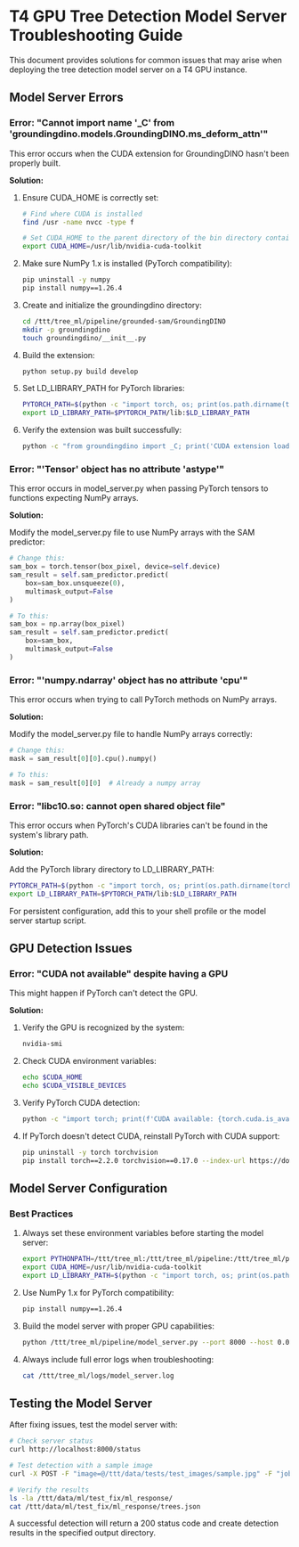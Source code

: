 # T4 GPU Tree Detection Model Server Troubleshooting Guide

This document provides solutions for common issues that may arise when deploying the tree detection model server on a T4 GPU instance.

## Model Server Errors

### Error: "Cannot import name '_C' from 'groundingdino.models.GroundingDINO.ms_deform_attn'"

This error occurs when the CUDA extension for GroundingDINO hasn't been properly built.

**Solution:**

1. Ensure CUDA_HOME is correctly set:
   ```bash
   # Find where CUDA is installed
   find /usr -name nvcc -type f
   
   # Set CUDA_HOME to the parent directory of the bin directory containing nvcc
   export CUDA_HOME=/usr/lib/nvidia-cuda-toolkit
   ```

2. Make sure NumPy 1.x is installed (PyTorch compatibility):
   ```bash
   pip uninstall -y numpy
   pip install numpy==1.26.4
   ```

3. Create and initialize the groundingdino directory:
   ```bash
   cd /ttt/tree_ml/pipeline/grounded-sam/GroundingDINO
   mkdir -p groundingdino
   touch groundingdino/__init__.py
   ```

4. Build the extension:
   ```bash
   python setup.py build develop
   ```

5. Set LD_LIBRARY_PATH for PyTorch libraries:
   ```bash
   PYTORCH_PATH=$(python -c "import torch, os; print(os.path.dirname(torch.__file__))")
   export LD_LIBRARY_PATH=$PYTORCH_PATH/lib:$LD_LIBRARY_PATH
   ```

6. Verify the extension was built successfully:
   ```bash
   python -c "from groundingdino import _C; print('CUDA extension loaded successfully')"
   ```

### Error: "'Tensor' object has no attribute 'astype'"

This error occurs in model_server.py when passing PyTorch tensors to functions expecting NumPy arrays.

**Solution:**

Modify the model_server.py file to use NumPy arrays with the SAM predictor:

```python
# Change this:
sam_box = torch.tensor(box_pixel, device=self.device)
sam_result = self.sam_predictor.predict(
    box=sam_box.unsqueeze(0),
    multimask_output=False
)

# To this:
sam_box = np.array(box_pixel)
sam_result = self.sam_predictor.predict(
    box=sam_box,
    multimask_output=False
)
```

### Error: "'numpy.ndarray' object has no attribute 'cpu'"

This error occurs when trying to call PyTorch methods on NumPy arrays.

**Solution:**

Modify the model_server.py file to handle NumPy arrays correctly:

```python
# Change this:
mask = sam_result[0][0].cpu().numpy()

# To this:
mask = sam_result[0][0]  # Already a numpy array
```

### Error: "libc10.so: cannot open shared object file"

This error occurs when PyTorch's CUDA libraries can't be found in the system's library path.

**Solution:**

Add the PyTorch library directory to LD_LIBRARY_PATH:

```bash
PYTORCH_PATH=$(python -c "import torch, os; print(os.path.dirname(torch.__file__))")
export LD_LIBRARY_PATH=$PYTORCH_PATH/lib:$LD_LIBRARY_PATH
```

For persistent configuration, add this to your shell profile or the model server startup script.

## GPU Detection Issues

### Error: "CUDA not available" despite having a GPU

This might happen if PyTorch can't detect the GPU.

**Solution:**

1. Verify the GPU is recognized by the system:
   ```bash
   nvidia-smi
   ```

2. Check CUDA environment variables:
   ```bash
   echo $CUDA_HOME
   echo $CUDA_VISIBLE_DEVICES
   ```

3. Verify PyTorch CUDA detection:
   ```bash
   python -c "import torch; print(f'CUDA available: {torch.cuda.is_available()}, Device: {torch.cuda.get_device_name(0) if torch.cuda.is_available() else \"None\"}')"
   ```

4. If PyTorch doesn't detect CUDA, reinstall PyTorch with CUDA support:
   ```bash
   pip uninstall -y torch torchvision
   pip install torch==2.2.0 torchvision==0.17.0 --index-url https://download.pytorch.org/whl/cu121
   ```

## Model Server Configuration

### Best Practices

1. Always set these environment variables before starting the model server:
   ```bash
   export PYTHONPATH=/ttt/tree_ml:/ttt/tree_ml/pipeline:/ttt/tree_ml/pipeline/grounded-sam:/ttt/tree_ml/pipeline/grounded-sam/GroundingDINO:/ttt/tree_ml/pipeline/grounded-sam/segment_anything:$PYTHONPATH
   export CUDA_HOME=/usr/lib/nvidia-cuda-toolkit
   export LD_LIBRARY_PATH=$(python -c "import torch, os; print(os.path.dirname(torch.__file__))")/lib:$LD_LIBRARY_PATH
   ```

2. Use NumPy 1.x for PyTorch compatibility:
   ```bash
   pip install numpy==1.26.4
   ```

3. Build the model server with proper GPU capabilities:
   ```bash
   python /ttt/tree_ml/pipeline/model_server.py --port 8000 --host 0.0.0.0 --model-dir /ttt/tree_ml/pipeline/model --output-dir /ttt/data/ml --device cuda
   ```

4. Always include full error logs when troubleshooting:
   ```bash
   cat /ttt/tree_ml/logs/model_server.log
   ```

## Testing the Model Server

After fixing issues, test the model server with:

```bash
# Check server status
curl http://localhost:8000/status

# Test detection with a sample image
curl -X POST -F "image=@/ttt/data/tests/test_images/sample.jpg" -F "job_id=test_fix" http://localhost:8000/detect

# Verify the results
ls -la /ttt/data/ml/test_fix/ml_response/
cat /ttt/data/ml/test_fix/ml_response/trees.json
```

A successful detection will return a 200 status code and create detection results in the specified output directory.